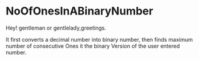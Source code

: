 # NoOfOnesInABinaryNumber

Hey! gentleman or gentlelady,greetings.

It first converts a decimal number into binary number, then finds maximum number of consecutive Ones it the binary Version of the user entered number.




